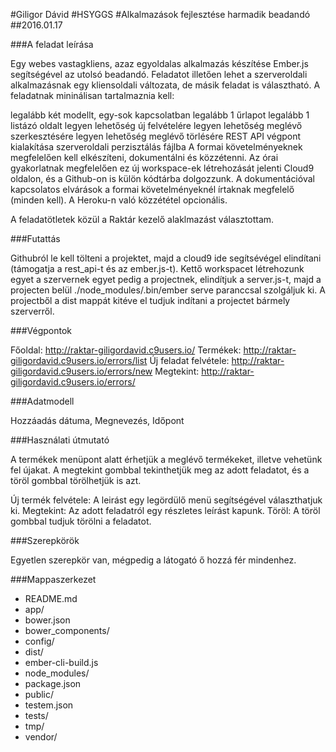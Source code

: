 #Giligor Dávid
#HSYGGS
#Alkalmazások fejlesztése harmadik beadandó
##2016.01.17

###A feladat leírása

Egy webes vastagkliens, azaz egyoldalas alkalmazás készítése Ember.js segítségével az utolsó beadandó. Feladatot illetően lehet a szerveroldali alkalmazásnak egy kliensoldali változata, de másik feladat is választható. A feladatnak mininálisan tartalmaznia kell:

legalább két modellt, egy-sok kapcsolatban
legalább 1 űrlapot
legalább 1 listázó oldalt
legyen lehetőség új felvételére
legyen lehetőség meglévő szerkesztésére
legyen lehetőség meglévő törlésére
REST API végpont kialakítása
szerveroldali perzisztálás fájlba
A formai követelményeknek megfelelően kell elkészíteni, dokumentálni és közzétenni. Az órai gyakorlatnak megfelelően ez új workspace-ek létrehozását jelenti Cloud9 oldalon, és a Github-on is külön kódtárba dolgozzunk. A dokumentációval kapcsolatos elvárások a formai követelményeknél írtaknak megfelelő (minden kell). A Heroku-n való közzététel opcionális.

A feladatötletek közül a Raktár kezelő alaklmazást választottam.

###Futattás

Githubról le kell tölteni a projektet, majd a cloud9 ide segítsévégel elindítani (támogatja a rest_api-t és az ember.js-t).
Kettő workspacet létrehozunk egyet a szervernek egyet pedig a projectnek, elindítjuk a server.js-t, majd a projecten belül ./node_modules/.bin/ember serve paranccsal szolgáljuk ki.
A projectből a dist mappát kitéve el tudjuk indítani a projectet bármely szerverről.

###Végpontok

Főoldal: http://raktar-giligordavid.c9users.io/
Termékek: http://raktar-giligordavid.c9users.io/errors/list
Új feladat felvétele: http://raktar-giligordavid.c9users.io/errors/new
Megtekint: http://raktar-giligordavid.c9users.io/errors/

###Adatmodell

Hozzáadás dátuma, Megnevezés, Időpont

###Használati útmutató

A termékek menüpont alatt érhetjük a meglévő termékeket, illetve vehetünk fel újakat. A megtekint gombbal tekinthetjük meg az adott feladatot, és a töröl gombbal törölhetjük is azt.

Új termék felvétele: A leirást egy legördülő menü segítségével választhatjuk ki. 
Megtekint: Az adott feladatról egy részletes leírást kapunk.
Töröl: A töröl gombbal tudjuk törölni a feladatot.

###Szerepkörök

Egyetlen szerepkör van, mégpedig a látogató ő hozzá fér mindenhez.

###Mappaszerkezet

* README.md
* app/
* bower.json
* bower_components/
* config/
* dist/
* ember-cli-build.js
* node_modules/
* package.json
* public/
* testem.json
* tests/
* tmp/
* vendor/






